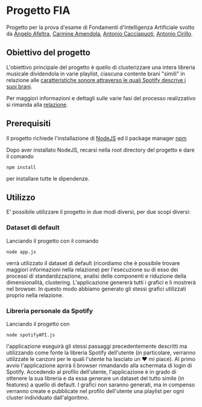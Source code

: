 # Progetto FIA
Progetto per la prova d'esame di Fondamenti d'Intelligenza Artificiale svolto da [Angelo Afeltra](https://github.com/angeloafeltra), [Carmine Amendola](https://github.com/Alianoire), [Antonio Cacciapuoti](https://github.com/YantCaccia), [Antonio Cirillo](https://github.com/dahSayril).

## Obiettivo del progetto
L'obiettivo principale del progetto è quello di clusterizzare una intera libreria musicale dividendola in varie playlist, ciascuna contente brani "simili" in relazione alle [caratteristiche sonore attraverso le quali Spotify descrive i suoi brani](https://developer.spotify.com/documentation/web-api/reference/#object-audiofeaturesobject).

Per maggiori informazioni e dettagli sulle varie fasi del processo realizzativo si rimanda alla [relazione](./Documenti/Relazione.docx).

## Prerequisiti
Il progetto richiede l'installazione di [NodeJS](https://nodejs.org/it/) ed il package manager [npm](https://www.npmjs.com/)

Dopo aver installato NodeJS, recarsi nella root directory del progetto e dare il comando 

```
npm install
``` 

per installare tutte le dipendenze.

## Utilizzo

E' possibile utilizzare il progetto in due modi diversi, per due scopi diversi:

### Dataset di default
Lanciando il progetto con il comando

```
node app.js
```

verrà utilizzato il dataset di default (ricordiamo che è possibile trovare maggiori informazioni nella relazione) per l'esecuzione su di esso dei processi di standardizzazione, analisi delle componenti e riduzione della dimensionalità, clustering. L'applicazione genererà tutti i grafici e li mostrerà nel browser. In questo modo abbiamo generato gli stessi grafici utilizzati proprio nella relazione.

### Libreria personale da Spotify
Lanciando il progetto con 

```
node spotifyAPI.js
```

l'applicazione eseguirà gli stessi passaggi precedentemente descritti ma utilizzando come fonte la libreria Spotify dell'utente (in particolare, verranno utilizzate le canzoni per le quali l'utente ha lasciato un ❤ mi piace). Al primo avvio l'applicazione aprirà il browser rimandando alla schermata di login di Spotify. Accedendo al profilo dell'utente, l'applicazione è in grado di ottenere la sua libreria e da essa generare un dataset del tutto simile (in features) a quello di default. I grafici non saranno generati, ma in compenso verranno create e pubblicate nel profilo dell'utente una playlist per ogni cluster individuato dall'algoritmo.